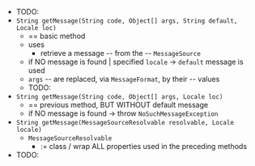 * TODO:
* `String getMessage(String code, Object[] args, String default, Locale loc)`
  * == basic method
  * uses
    * retrieve a message -- from the -- `MessageSource`
  * if NO message is found | specified `locale` -> `default` message is used
  * `args` -- are replaced, via `MessageFormat`, by their -- values
  * TODO:
* `String getMessage(String code, Object[] args, Locale loc)`
  * == previous method, BUT WITHOUT default message
  * if NO message is found -> throw `NoSuchMessageException` 
* `String getMessage(MessageSourceResolvable resolvable, Locale locale)`
  * `MessageSourceResolvable`
    * := class / wrap ALL properties used in the preceding methods
* TODO: